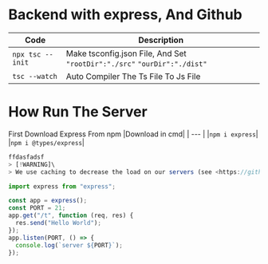 # Backend with express, And Github

| Code              | Description                                                              |
| ----------------- | ------------------------------------------------------------------------ |
| `npx tsc --init ` | Make tsconfig.json File, And Set `"rootDir":"./src"` `"ourDir":"./dist"` |
| `tsc --watch`     | Auto Compiler The Ts File To Js File                                     |

# How Run The Server

First Download Express From npm
|Download in cmd|
| --- |
|`npm i express`|
|`npm i @types/express`|
```ts
ffdasfadsf
> [!WARNING]\
> We use caching to decrease the load on our servers (see <https://github.com/anuraghazra/github-readme-stats/issues/1471#issuecomment-1271551425>). Our cards have a default cache of 6 hours (21600 seconds). Also, note that the cache is clamped to a minimum of 6 hours and a maximum of 24 hours. If you want the data on your statistics card to be updated more often you can [deploy your own instance](#deploy-on-your-own) and set [environment variable](#disable-rate-limit-protections) `CACHE_SECONDS` to a value of your choosing.

import express from "express";

const app = express();
const PORT = 21;
app.get("/t", function (req, res) {
  res.send("Hello World");
});
app.listen(PORT, () => {
  console.log(`server ${PORT}`);
});
```
